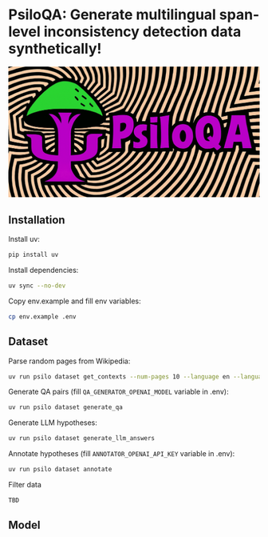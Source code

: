 # PsiloQA: Generate multilingual span-level inconsistency detection data synthetically!
![PsiloQA logo](images/logo.png)

## Installation
Install uv:
```bash
pip install uv
```

Install dependencies:
```bash
uv sync --no-dev
```

Copy env.example and fill env variables:
```bash
cp env.example .env
```

## Dataset
Parse random pages from Wikipedia:
```bash
uv run psilo dataset get_contexts --num-pages 10 --language en --language ru
```

Generate QA pairs (fill `QA_GENERATOR_OPENAI_MODEL` variable in .env):
```bash
uv run psilo dataset generate_qa
```

Generate LLM hypotheses:
```bash
uv run psilo dataset generate_llm_answers
```

Annotate hypotheses (fill `ANNOTATOR_OPENAI_API_KEY` variable in .env):
```bash
uv run psilo dataset annotate
```

Filter data
```bash
TBD
```

## Model
